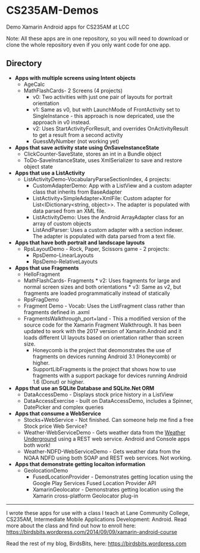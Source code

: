 
# CS235AM-Demos
Demo Xamarin Android apps for CS235AM at LCC

Note: All these apps are in one repository, so you will
need to download or clone the whole repository even if you
only want code for one app.

## Directory

* __Apps with multiple screens using Intent objects__
  * AgeCalc
  * MathFlashCards- 2 Screens (4 projects)
    * v0: Two activities with just one pair of layouts for portrait orientation
    * v1: Same as v0, but with LaunchMode of FrontActivity set to SingleInstance - this approach is now depricated, use the approach in v0 instead.
    * v2: Uses StartActivityForResult, and overrides OnActivityResult to get a result from a second activity
    * GuessMyNumber (not working yet)
* __Apps that save activity state using OnSaveInstanceState__
  * ClickCounter-SaveState, stores an int in a Bundle object
  * ToDo-SaveInstanceState, uses XmlSerializer to save and restore object state
* __Apps that use a ListActivity__
  * ListActivityDemo-VocabularyParseSectionIndex, 4 projects:
    * CustomAdapterDemo: App with a ListView and a custom adapter class that inherits from BaseAdapter<VocabItem>
    * ListActivity+SimpleAdapter+XmlFile: Custom adapter for List\<IDictionary\<string, object\>\>.  The adapter is populated with data parsed from an XML file.
    * ListActivityDemo: Uses the Android ArrayAdapter class for an array of custom objects
    * ListAndParser: Uses a custom adapter with a section indexer. The adapter is populated with data parsed from a text file.
* __Apps that have both portrait and landscape layouts__
  * RpsLayoutDemo - Rock, Paper, Scissors game - 2 projects:
    * RpsDemo-LinearLayouts
    * RpsDemo-RelativeLayouts
* __Apps that use Fragments__
  * HelloFragment
  * MathFlashCards- Fragments
  		* v2: Uses fragments for large and normal screen sizes and both orientations
    	* v3: Same as v2, but fragments are loaded programmatically instead of statically
  * RpsFragDemo
  * Fragment Demo - Vocab: Uses the ListFragment class rather than fragments defined in .axml
  * FragmentsWalkthrough_port+land - This a modified version of the source code for the Xamarin Fragment Walkthrough. It has been updated to work with the 2017 version of Xamarin.Android and it loads different UI layouts based on orientation rather than screen size.
    * Honeycomb is the project that deomonstrates the use of fragments on devices running Android 3.1 (Honeycomb) or higher.
    * SupportLibFragments is the project that shows how to use fragments with a support package for devices running Android 1.6 (Donut) or higher.
* __Apps that use an SQLite Database and SQLite.Net ORM__
  * DataAccessDemo - Displays stock price history in a ListView
  * DataAccessExercise - built on DataAccessDemo, includes a Spinner, DatePicker and complex queries
* __Apps that consume a WebService__
  * Stocks+WebService - Not finished. Can someone help me find a free Stock price Web Service?
  * Weather-WebServiceDemo - Gets weather data from the [Weather Underground](https://www.wunderground.com/?apiref=5cdccc9428586099) using a REST web service. Android and Console apps both work!
  * Weather-NDFD-WebServiceDemo - Gets weather data from the NOAA NDFD using both SOAP and REST web services. Not working.
* __Apps that demonstrate getting locaiton information__
  * GeolocationDemo
    * FusedLocationProvider - Demonstrates getting location using the Google Play Services Fused Location Provider API
    * XamarinGeolocator - Demonstrates getting location using the Xamarin cross-platform Geolocator plug-in

----

I wrote these apps for use with a class I teach at Lane Community College, CS235AM, Intermediate Mobile Applications Development: Android. Read more about the class and find out how to enroll here: <https://birdsbits.wordpress.com/2014/09/09/xamarin-android-course>

Read the rest of my blog, BirdsBits, here:
<https://birdsbits.wordpress.com>
